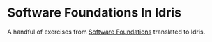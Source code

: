 Software Foundations In Idris
=============================

A handful of exercises from [Software Foundations](http://www.cis.upenn.edu/~bcpierce/sf/) translated to Idris.
